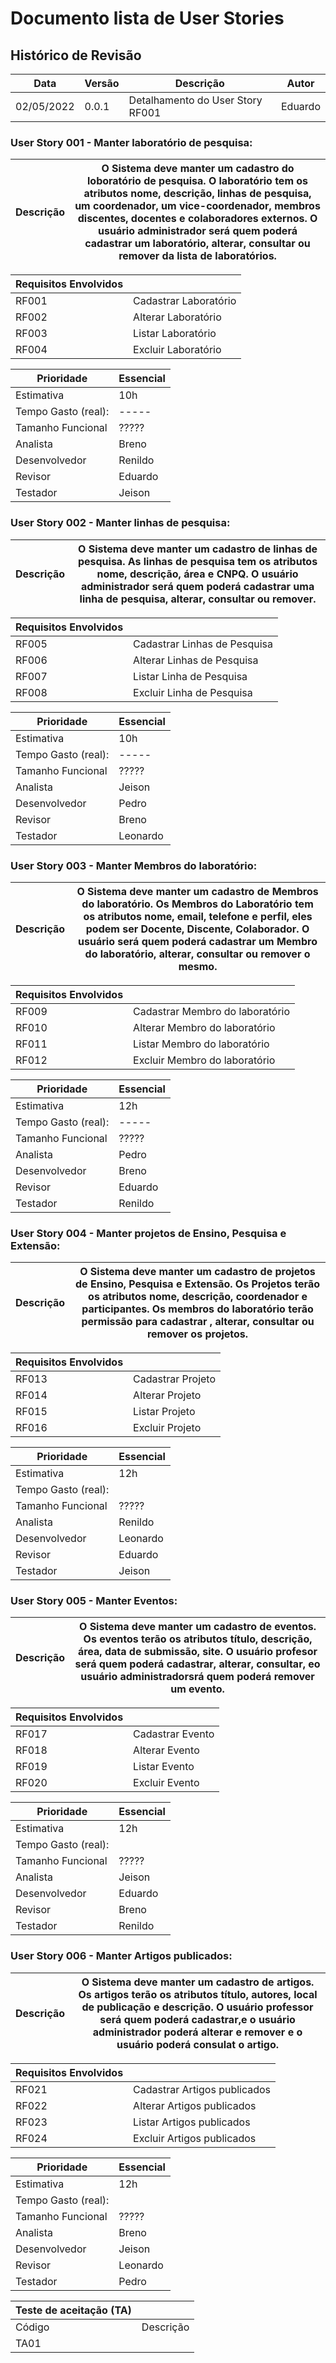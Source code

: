 # Documento lista de User Stories

## Histórico de Revisão

Data | Versão |  Descrição |  Autor
---- | ------ | ---------- | -----
02/05/2022 | 0.0.1 | Detalhamento do User Story RF001 | Eduardo


### User Story 001 - Manter laboratório de pesquisa:

Descrição | O Sistema deve manter um cadastro do loboratório de pesquisa. O laboratório tem os atributos nome, descrição, linhas de pesquisa, um coordenador, um vice-coordenador, membros discentes, docentes e colaboradores externos. O usuário administrador será quem poderá cadastrar um laboratório, alterar, consultar ou remover da lista de laboratórios.
--------- | -----------------------------------------------

Requisitos Envolvidos |       |
--------------------- | -------
RF001 | Cadastrar Laboratório|
RF002 | Alterar Laboratório|
RF003 | Listar Laboratório  |
RF004 | Excluir Laboratório  |

Prioridade | Essencial
---------- | --------
Estimativa | 10h
Tempo Gasto (real): | -----
Tamanho Funcional | ?????
Analista | Breno
Desenvolvedor | Renildo
Revisor | Eduardo
Testador | Jeison

### User Story 002 - Manter linhas de pesquisa:

Descrição | O Sistema deve manter um cadastro de linhas de pesquisa. As linhas de pesquisa tem os atributos nome, descrição, área e CNPQ. O usuário administrador será quem poderá cadastrar uma linha de pesquisa, alterar, consultar ou remover.
--------- | -----------------------------------------------

Requisitos Envolvidos |     |
--------------------- | -------
RF005 | Cadastrar Linhas de Pesquisa |
RF006 | Alterar Linhas de Pesquisa |
RF007 | Listar Linha de Pesquisa |
RF008 | Excluir Linha de Pesquisa |

Prioridade | Essencial
---------- | --------
Estimativa | 10h
Tempo Gasto (real): | -----
Tamanho Funcional | ?????
Analista | Jeison
Desenvolvedor | Pedro
Revisor | Breno
Testador | Leonardo

### User Story 003 - Manter Membros do laboratório:

Descrição | O Sistema deve manter um cadastro de Membros do laboratório. Os Membros do Laboratório tem os atributos nome, email, telefone e perfil, eles podem ser Docente, Discente, Colaborador. O usuário  será quem poderá cadastrar um Membro do laboratório, alterar, consultar ou remover o mesmo.
--------- | -----------------------------------------------

Requisitos Envolvidos |      |
--------------------- | -------
RF009 | Cadastrar Membro do laboratório           |
RF010 | Alterar Membro do laboratório           |
RF011 | Listar Membro do laboratório             |
RF012 | Excluir Membro do laboratório             |

Prioridade | Essencial
---------- | --------
Estimativa | 12h
Tempo Gasto (real): | -----
Tamanho Funcional | ?????
Analista | Pedro
Desenvolvedor | Breno
Revisor | Eduardo
Testador | Renildo

### User Story 004 - Manter projetos de Ensino, Pesquisa e Extensão:

Descrição | O Sistema deve manter um cadastro de projetos de Ensino, Pesquisa e Extensão. Os Projetos terão os atributos nome, descrição, coordenador e participantes. Os membros do laboratório terão permissão para cadastrar , alterar, consultar ou remover os projetos.
--------- | -----------------------------------------------

Requisitos Envolvidos |      |
--------------------- | -------
RF013 | Cadastrar Projeto         |
RF014 | Alterar Projeto         |
RF015 | Listar Projeto           |
RF016 | Excluir Projeto           |

Prioridade | Essencial
---------- | --------
Estimativa | 12h
Tempo Gasto (real): |  |
Tamanho Funcional | ?????
Analista | Renildo
Desenvolvedor | Leonardo
Revisor | Eduardo
Testador | Jeison

### User Story 005 - Manter Eventos:

Descrição | O Sistema deve manter um cadastro de eventos. Os eventos terão os atributos título, descrição, área, data de submissão, site. O usuário profesor será quem poderá cadastrar, alterar, consultar, eo usuário administradorsrá quem poderá remover um evento.
--------- | -----------------------------------------------

Requisitos Envolvidos |      |
--------------------- | -------
RF017 | Cadastrar Evento         |
RF018 | Alterar Evento        |
RF019 | Listar Evento          |
RF020 | Excluir Evento           |

Prioridade | Essencial
---------- | --------
Estimativa | 12h
Tempo Gasto (real): |  |
Tamanho Funcional | ?????
Analista | Jeison
Desenvolvedor | Eduardo
Revisor | Breno
Testador | Renildo


### User Story 006 - Manter Artigos publicados:

Descrição | O Sistema deve manter um cadastro de artigos. Os artigos terão os atributos título, autores, local de publicação e descrição. O usuário professor será quem poderá cadastrar,e o usuário administrador poderá alterar e remover e o usuário poderá consulat o artigo.
--------- | -----------------------------------------------

Requisitos Envolvidos |      |
--------------------- | -------
RF021 | Cadastrar Artigos publicados         |
RF022 | Alterar Artigos publicados        |
RF023 | Listar Artigos publicados         |
RF024 | Excluir Artigos publicados           |

Prioridade | Essencial
---------- | --------
Estimativa | 12h
Tempo Gasto (real): |  |
Tamanho Funcional | ?????
Analista | Breno
Desenvolvedor | Jeison
Revisor | Leonardo
Testador | Pedro

Teste de aceitação (TA) |    |
----------------------- | -----
Código | Descrição
TA01 | 



